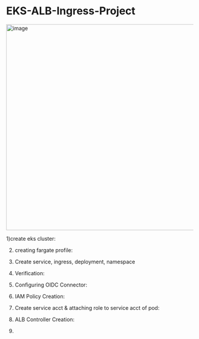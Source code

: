 # EKS-ALB-Ingress-Project

<img width="721" height="553" alt="image" src="https://github.com/user-attachments/assets/ad25d799-f0d3-429f-a786-36de80c91582" />

1)create eks cluster:



2) creating fargate profile:



3) Create service, ingress, deployment, namespace

4) Verification:


5) Configuring OIDC Connector:



6) IAM Policy Creation:



7) Create service acct & attaching role to service acct of pod:


8) ALB Controller Creation:



9) 

